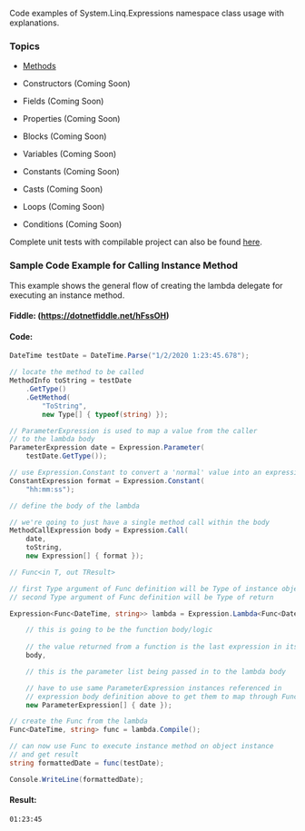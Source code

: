 Code examples of System.Linq.Expressions namespace class usage with explanations.

### Topics

- [Methods](Examples/Methods/)

- Constructors (Coming Soon)

- Fields (Coming Soon)

- Properties (Coming Soon)

- Blocks (Coming Soon)

- Variables (Coming Soon)

- Constants (Coming Soon)

- Casts (Coming Soon)

- Loops (Coming Soon)

- Conditions (Coming Soon)

Complete unit tests with compilable project can also be found [here](https://github.com/bruce-dunwiddie/Linq.Expressions-Examples-Code).

### Sample Code Example for Calling Instance Method

This example shows the general flow of creating the lambda delegate for
executing an instance method. 

#### Fiddle: (https://dotnetfiddle.net/hFssOH)

#### Code:

```csharp
DateTime testDate = DateTime.Parse("1/2/2020 1:23:45.678");

// locate the method to be called
MethodInfo toString = testDate
    .GetType()
    .GetMethod(
        "ToString",
        new Type[] { typeof(string) });

// ParameterExpression is used to map a value from the caller
// to the lambda body
ParameterExpression date = Expression.Parameter(
    testDate.GetType());

// use Expression.Constant to convert a 'normal' value into an expression
ConstantExpression format = Expression.Constant(
    "hh:mm:ss");			

// define the body of the lambda

// we're going to just have a single method call within the body
MethodCallExpression body = Expression.Call(
    date,
    toString,
    new Expression[] { format });

// Func<in T, out TResult>

// first Type argument of Func definition will be Type of instance object
// second Type argument of Func definition will be Type of return

Expression<Func<DateTime, string>> lambda = Expression.Lambda<Func<DateTime, string>>(

    // this is going to be the function body/logic
    
    // the value returned from a function is the last expression in its body
    body,

    // this is the parameter list being passed in to the lambda body

    // have to use same ParameterExpression instances referenced in
    // expression body definition above to get them to map through Func call
    new ParameterExpression[] { date });

// create the Func from the lambda
Func<DateTime, string> func = lambda.Compile();

// can now use Func to execute instance method on object instance
// and get result
string formattedDate = func(testDate);

Console.WriteLine(formattedDate);
```

#### Result:

```
01:23:45
```
